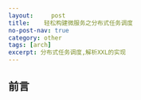 ```yaml
---
layout:     post
title:    轻松构建微服务之分布式任务调度
no-post-nav: true
category: other
tags: [arch]
excerpt: 分布式任务调度,解析XXL的实现
---
```


## 前言